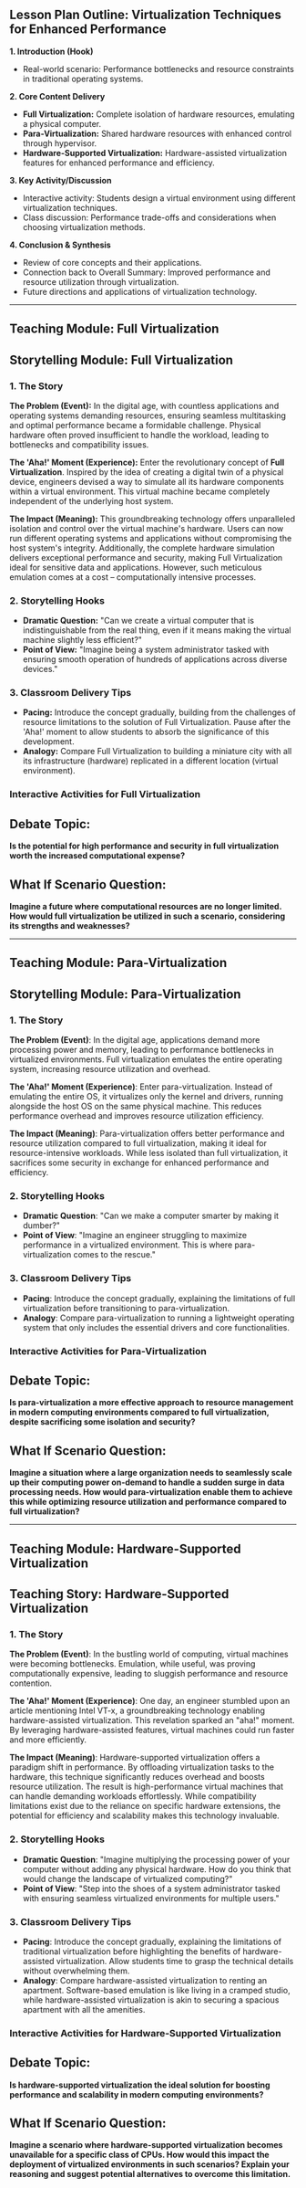 ## **Lesson Plan Outline: Virtualization Techniques for Enhanced Performance**

**1. Introduction (Hook)**
- Real-world scenario: Performance bottlenecks and resource constraints in traditional operating systems.


**2. Core Content Delivery**
- **Full Virtualization:** Complete isolation of hardware resources, emulating a physical computer.
- **Para-Virtualization:** Shared hardware resources with enhanced control through hypervisor.
- **Hardware-Supported Virtualization:** Hardware-assisted virtualization features for enhanced performance and efficiency.


**3. Key Activity/Discussion**
- Interactive activity: Students design a virtual environment using different virtualization techniques.
- Class discussion: Performance trade-offs and considerations when choosing virtualization methods.


**4. Conclusion & Synthesis**
- Review of core concepts and their applications.
- Connection back to Overall Summary: Improved performance and resource utilization through virtualization.
- Future directions and applications of virtualization technology.


---

## Teaching Module: Full Virtualization
## Storytelling Module: Full Virtualization

### 1. The Story

**The Problem (Event):** In the digital age, with countless applications and operating systems demanding resources, ensuring seamless multitasking and optimal performance became a formidable challenge. Physical hardware often proved insufficient to handle the workload, leading to bottlenecks and compatibility issues.

**The 'Aha!' Moment (Experience):** Enter the revolutionary concept of **Full Virtualization**. Inspired by the idea of creating a digital twin of a physical device, engineers devised a way to simulate all its hardware components within a virtual environment. This virtual machine became completely independent of the underlying host system.

**The Impact (Meaning):** This groundbreaking technology offers unparalleled isolation and control over the virtual machine's hardware. Users can now run different operating systems and applications without compromising the host system's integrity. Additionally, the complete hardware simulation delivers exceptional performance and security, making Full Virtualization ideal for sensitive data and applications. However, such meticulous emulation comes at a cost – computationally intensive processes.

### 2. Storytelling Hooks

* **Dramatic Question:** "Can we create a virtual computer that is indistinguishable from the real thing, even if it means making the virtual machine slightly less efficient?"
* **Point of View:** "Imagine being a system administrator tasked with ensuring smooth operation of hundreds of applications across diverse devices."


### 3. Classroom Delivery Tips

* **Pacing:** Introduce the concept gradually, building from the challenges of resource limitations to the solution of Full Virtualization. Pause after the 'Aha!' moment to allow students to absorb the significance of this development.
* **Analogy:** Compare Full Virtualization to building a miniature city with all its infrastructure (hardware) replicated in a different location (virtual environment).

### Interactive Activities for Full Virtualization
## Debate Topic:

**Is the potential for high performance and security in full virtualization worth the increased computational expense?**

## What If Scenario Question:

**Imagine a future where computational resources are no longer limited. How would full virtualization be utilized in such a scenario, considering its strengths and weaknesses?**


---

## Teaching Module: Para-Virtualization
## Storytelling Module: Para-Virtualization

### 1. The Story

**The Problem (Event)**: In the digital age, applications demand more processing power and memory, leading to performance bottlenecks in virtualized environments. Full virtualization emulates the entire operating system, increasing resource utilization and overhead.

**The 'Aha!' Moment (Experience)**: Enter para-virtualization. Instead of emulating the entire OS, it virtualizes only the kernel and drivers, running alongside the host OS on the same physical machine. This reduces performance overhead and improves resource utilization efficiency.

**The Impact (Meaning)**: Para-virtualization offers better performance and resource utilization compared to full virtualization, making it ideal for resource-intensive workloads. While less isolated than full virtualization, it sacrifices some security in exchange for enhanced performance and efficiency.


### 2. Storytelling Hooks

* **Dramatic Question**: "Can we make a computer smarter by making it dumber?"
* **Point of View**: "Imagine an engineer struggling to maximize performance in a virtualized environment. This is where para-virtualization comes to the rescue."


### 3. Classroom Delivery Tips

* **Pacing**: Introduce the concept gradually, explaining the limitations of full virtualization before transitioning to para-virtualization. 
* **Analogy**: Compare para-virtualization to running a lightweight operating system that only includes the essential drivers and core functionalities.

### Interactive Activities for Para-Virtualization
## Debate Topic:

**Is para-virtualization a more effective approach to resource management in modern computing environments compared to full virtualization, despite sacrificing some isolation and security?**


## What If Scenario Question:

**Imagine a situation where a large organization needs to seamlessly scale up their computing power on-demand to handle a sudden surge in data processing needs. How would para-virtualization enable them to achieve this while optimizing resource utilization and performance compared to full virtualization?**


---

## Teaching Module: Hardware-Supported Virtualization
## Teaching Story: Hardware-Supported Virtualization

### 1. The Story

**The Problem (Event)**: In the bustling world of computing, virtual machines were becoming bottlenecks. Emulation, while useful, was proving computationally expensive, leading to sluggish performance and resource contention.

**The 'Aha!' Moment (Experience)**: One day, an engineer stumbled upon an article mentioning Intel VT-x, a groundbreaking technology enabling hardware-assisted virtualization. This revelation sparked an "aha!" moment. By leveraging hardware-assisted features, virtual machines could run faster and more efficiently.

**The Impact (Meaning)**: Hardware-supported virtualization offers a paradigm shift in performance. By offloading virtualization tasks to the hardware, this technique significantly reduces overhead and boosts resource utilization. The result is high-performance virtual machines that can handle demanding workloads effortlessly. While compatibility limitations exist due to the reliance on specific hardware extensions, the potential for efficiency and scalability makes this technology invaluable.


### 2. Storytelling Hooks

* **Dramatic Question**: "Imagine multiplying the processing power of your computer without adding any physical hardware. How do you think that would change the landscape of virtualized computing?"
* **Point of View**: "Step into the shoes of a system administrator tasked with ensuring seamless virtualized environments for multiple users."


### 3. Classroom Delivery Tips

* **Pacing**: Introduce the concept gradually, explaining the limitations of traditional virtualization before highlighting the benefits of hardware-assisted virtualization. Allow students time to grasp the technical details without overwhelming them.
* **Analogy**: Compare hardware-assisted virtualization to renting an apartment. Software-based emulation is like living in a cramped studio, while hardware-assisted virtualization is akin to securing a spacious apartment with all the amenities.

### Interactive Activities for Hardware-Supported Virtualization
## Debate Topic:

**Is hardware-supported virtualization the ideal solution for boosting performance and scalability in modern computing environments?**

## What If Scenario Question:

**Imagine a scenario where hardware-supported virtualization becomes unavailable for a specific class of CPUs. How would this impact the deployment of virtualized environments in such scenarios? Explain your reasoning and suggest potential alternatives to overcome this limitation.**